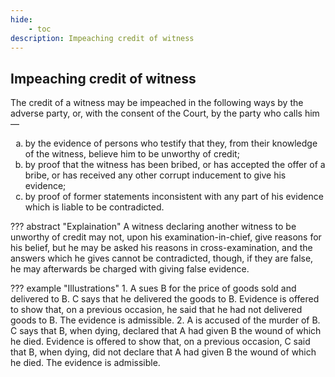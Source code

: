 ```yaml
---
hide:
    - toc
description: Impeaching credit of witness
---
```


<style>
    ol.outer-list {
        list-style-type: lower-alpha;
    }
</style>

## Impeaching credit of witness

The credit of a witness may be impeached in the following ways by the adverse party, or, with the consent of the Court, by the party who calls him—
<ol class="outer-list">
    <li> by the evidence of persons who testify that they, from their knowledge of the witness, believe him to be unworthy of credit;</li>
    <li> by proof that the witness has been bribed, or has accepted the offer of a bribe, or has received any other corrupt inducement to give his evidence;</li>
    <li> by proof of former statements inconsistent with any part of his evidence which is liable to be contradicted.</li>
</ol>

??? abstract "Explaination"
    A witness declaring another witness to be unworthy of credit may not, upon his examination-in-chief, give reasons for his belief, but he may be asked his reasons in cross-examination, and the answers which he gives cannot be contradicted, though, if they are false, he may afterwards be charged with giving false evidence.

??? example "Illustrations"
    1. A sues B for the price of goods sold and delivered to B. C says that he delivered the goods to B. Evidence is offered to show that, on a previous occasion, he said that he had not delivered goods to B. The evidence is admissible.
    2. A is accused of the murder of B. C says that B, when dying, declared that A had given B the wound of which he died. Evidence is offered to show that, on a previous occasion, C said that B, when dying, did not declare that A had given B the wound of which he died. The evidence is admissible.
